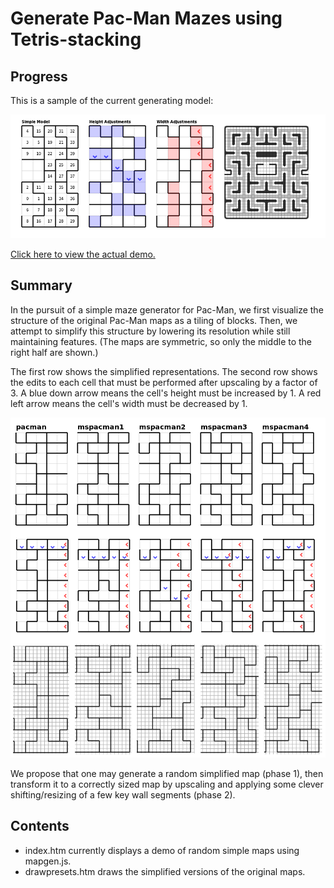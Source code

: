 # Generate Pac-Man Mazes using Tetris-stacking

## Progress

This is a sample of the current generating model:

<img src="working.png" />

[Click here to view the actual demo.](http://shaunlebron.github.com/pacman/mapgen/tetris)

## Summary

In the pursuit of a simple maze generator for Pac-Man, we first visualize the
structure of the original Pac-Man maps as a tiling of blocks.  Then, we attempt
to simplify this structure by lowering its resolution while still maintaining features.
(The maps are symmetric, so only the middle to the right half are shown.)

The first row shows the simplified representations.  The second row shows the
edits to each cell that must be performed after upscaling by a factor of 3.
A blue down arrow means the cell's height must be increased by 1.  A red left
arrow means the cell's width must be decreased by 1.

<img src="simplify.png" />

We propose that one may generate a random simplified map (phase 1), then transform
it to a correctly sized map by upscaling and applying some clever
shifting/resizing of a few key wall segments (phase 2).

## Contents

* index.htm currently displays a demo of random simple maps using mapgen.js.
* drawpresets.htm draws the simplified versions of the original maps.
